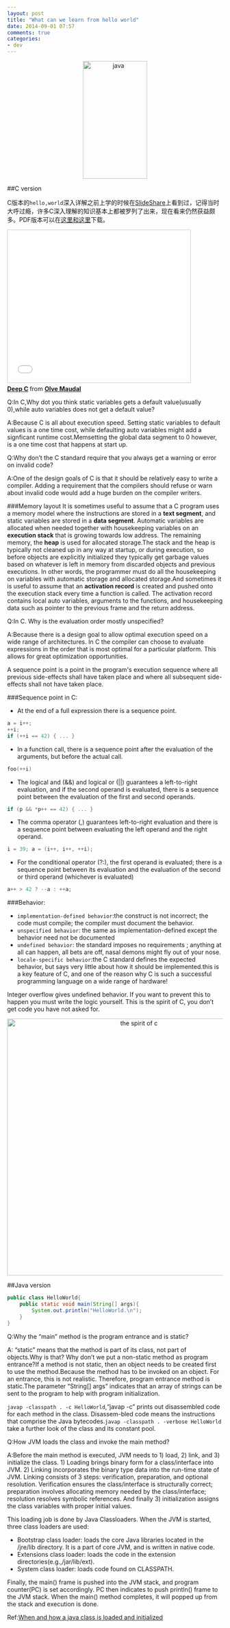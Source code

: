 ```yaml
---
layout: post
title: "What can we learn from hello world"
date: 2014-09-01 07:57
comments: true
categories: 
- dev
---
```

<center><p><img src="/images/java_logo.svg" width="150" height="275" alt="java"></p></center>

##C version

C版本的``hello,world``深入详解之前上学的时候在[SlideShare](http://www.slideshare.net/olvemaudal/deep-c)上看到过，记得当时大呼过瘾，许多C深入理解的知识基本上都被罗列了出来，现在看来仍然获益颇多。PDF版本可以在<a href="/downloads/files/DeepC0.pdf">这里和<a href="/downloads/files/DeepC1.pdf">这里</a>下载。
 
<iframe src="//www.slideshare.net/slideshow/embed_code/9626718" width="427" height="356" frameborder="0" marginwidth="0" marginheight="0" scrolling="no" style="border:1px solid #CCC; border-width:1px; margin-bottom:5px; max-width: 100%;" allowfullscreen> </iframe> <div style="margin-bottom:5px"> <strong> <a href="https://www.slideshare.net/olvemaudal/deep-c" title="Deep C" target="_blank">Deep C</a> </strong> from <strong><a href="http://www.slideshare.net/olvemaudal" target="_blank">Olve Maudal</a></strong> </div>
 
 Q:In C,Why dot you think static variables gets a default value(usually 0),while auto variables does not get a default value?
 
 A:Because C is all about execution speed. Setting static variables to default values is a one time cost, while defaulting auto variables might add a signficant runtime cost.Memsetting the global data segment to 0 however, is a one time cost that happens at start up.
 
 Q:Why don’t the C standard require that you always get a warning or error on invalid code?
 
 A:One of the design goals of C is that it should be relatively easy to write a compiler. Adding a requirement that the compilers should refuse or warn about invalid code would add a huge burden on the compiler writers.
 
###Memory layout
It is sometimes useful to assume that a C program uses a memory model where the instructions are stored in a **text segment**, and static variables are stored in a **data segment**. Automatic variables are allocated when needed together with housekeeping variables on an **execution stack** that is growing towards low address. The remaining memory, the **heap** is used for allocated storage.The stack and the heap is typically not cleaned up in any way at startup, or during execution, so before objects are explicitly initialized they typically get garbage values based on whatever is left in memory from discarded objects and previous executions. In other words, the programmer must do all the housekeeping on variables with automatic storage and allocated storage.And sometimes it is useful to assume that an **activation record** is created and
pushed onto the execution stack every time a function is called. The activation record
contains local auto variables, arguments to the functions, and housekeeping data such
as pointer to the previous frame and the return address.

Q:In C. Why is the evaluation order mostly unspecified?

A:Because there is a design goal to allow optimal execution speed on a wide range of architectures. In C the compiler can choose to evaluate expressions in the order that is most optimal for a particular platform. This allows for great optimization opportunities.

A sequence point is a point in the program's execution sequence where all previous side-effects shall have taken place and where all subsequent side-effects shall not have taken place.

###Sequence point in C:

+ At the end of a full expression there is a sequence point.
```c
a = i++;
++i;
if (++i == 42) { ... }
```
+ In a function call, there is a sequence point after the evaluation of the arguments, but before the actual call.
```c
foo(++i)
```
+ The logical and (&&) and logical or (||) guarantees a left-to-right evaluation, and if the second operand is evaluated, there is a sequence point between the evaluation of the first and second operands.
```c
if (p && *p++ == 42) { ... }
```
+ The comma operator (,) guarantees left-to-right evaluation and there is a sequence point between evaluating the left operand and the right operand.
```c
i = 39; a = (i++, i++, ++i);
```
+ For the conditional operator (?:), the first operand is evaluated; there is a sequence point between its evaluation and the evaluation of the second or third operand (whichever is evaluated)
```c
a++ > 42 ? --a : ++a;
```

###Behavior:

+ ``implementation-defined behavior``:the construct is not incorrect; the code must compile; the compiler must document the behavior.
+ ``unspecified behavior``: the same as implementation-defined except the behavior need not be documented
+ ``undefined behavior``: the standard imposes no requirements ; anything at all can happen, all bets are off, nasal demons might fly out of your nose.
+ ``locale-specific behavior``:the C standard defines the expected behavior, but says very little about how it should be implemented.this is a key feature of C, and one of the
reason why C is such a successful programming language on a wide range of hardware!

Integer overflow gives undefined behavior. If you want to prevent this to happen you must write the logic yourself. This is the spirit of C, you don’t get code you have not asked for.

<center><p><img src="/images/the_spirit_of_c.png" width="600" height="600" alt="the spirit of c"></p></center>

##Java version

```java
public class HelloWorld{
	public static void main(String[] args){
		System.out.println("HelloWorld.\n");
	}
}
```

Q:Why the “main” method is the program entrance and is static?

A: “static” means that the method is part of its class, not part of objects.Why is that? Why don’t we put a non-static method as program entrance?If a method is not static, then an object needs to be created first to use the method.Because the method has to be invoked on an object. For an entrance, this is not realistic. Therefore, program entrance method is static.The parameter “String[] args” indicates that an array of strings can be sent to the program to help with program initialization.

``javap -classpath . -c HelloWorld``,“javap -c” prints out disassembled code for each method in the class. Disassem-bled code means the instructions that comprise the Java bytecodes.``javap -classpath . -verbose HelloWorld`` take a further look of the class and its constant pool.

Q:How JVM loads the class and invoke the main method?

A:Before the main method is executed, JVM needs to 1) load, 2) link, and 3) initialize the class. 1) Loading brings binary form for a class/interface into JVM. 2) Linking incorporates the binary type data into the run-time state of JVM. Linking consists of 3 steps: verification, preparation, and optional resolution. Verification ensures the class/interface is structurally correct; preparation involves allocating memory needed by the class/interface; resolution resolves symbolic references. And finally 3) initialization assigns the class variables with proper initial values.

This loading job is done by Java Classloaders. When the JVM is started, three class
loaders are used:

+ Bootstrap class loader: loads the core Java libraries located in the /jre/lib directory. It is a part of core JVM, and is written in native code.
+ Extensions class loader: loads the code in the extension directories(e.g.,/jar/lib/ext).
+ System class loader: loads code found on CLASSPATH.

Finally, the main() frame is pushed into the JVM stack, and program counter(PC) is set accordingly. PC then indicates to push println() frame to the JVM stack. When the main() method completes, it will popped up from the stack and execution is done.

Ref:[When and how a java class is loaded and initialized](http://www.programcreek.com/2013/01/when-and-how-a-java-class-is-loaded-and-initialized/)

